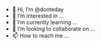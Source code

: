 - 👋 Hi, I’m @donteday
- 👀 I’m interested in ...
- 🌱 I’m currently learning ...
- 💞️ I’m looking to collaborate on ...
- 📫 How to reach me ...

<!---
donteday/donteday is a ✨ special ✨ repository because its `README.md` (this file) appears on your GitHub profile.
You can click the Preview link to take a look at your changes.
--->

